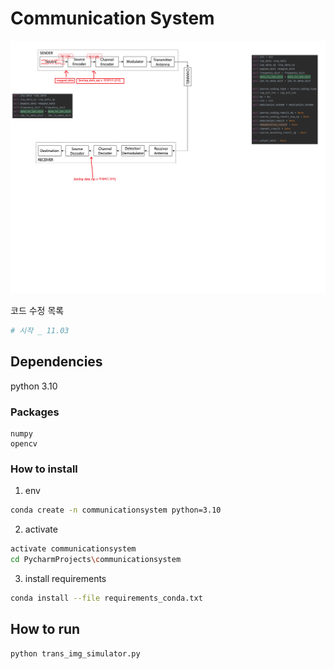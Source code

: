 # Communication System
![system_diagram](for_study/system_diagram.png)

코드 수정 목록
```python
# 시작 _ 11.03

```

## Dependencies
python 3.10

### Packages
```
numpy
opencv
```

### How to install
1. env
```sh
conda create -n communicationsystem python=3.10
```
2. activate
```sh
activate communicationsystem
cd PycharmProjects\communicationsystem
```

3. install requirements
```sh
conda install --file requirements_conda.txt
``` 

## How to run

```sh
python trans_img_simulator.py
``` 
